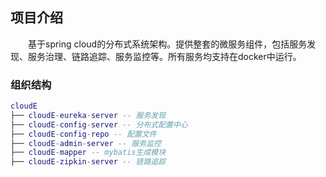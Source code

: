 ## 项目介绍

　　基于spring cloud的分布式系统架构。提供整套的微服务组件，包括服务发现、服务治理、链路追踪、服务监控等。所有服务均支持在docker中运行。


### 组织结构

``` lua
cloudE
├── cloudE-eureka-server -- 服务发现
├── cloudE-config-server -- 分布式配置中心
├── cloudE-config-repo -- 配置文件
├── cloudE-admin-server -- 服务监控
├── cloudE-mapper -- mybatis生成模块
├── cloudE-zipkin-server -- 链路追踪

